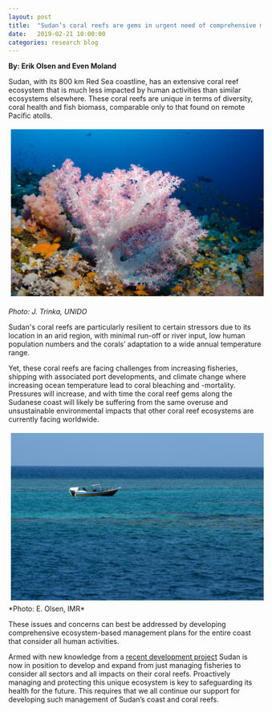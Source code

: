 ```yaml
---
layout: post
title:  "Sudan’s coral reefs are gems in urgent need of comprehensive management and protection"
date:   2019-02-21 10:00:00
categories: research blog
---
```



**By: Erik Olsen and Even Moland**

Sudan, with its 800 km Red Sea coastline, has an extensive coral reef ecosystem that is much less impacted by human activities than similar ecosystems elsewhere. These coral reefs are unique in terms of diversity, coral health and fish biomass, comparable only to that found on remote Pacific atolls.

<img src="/assets/soft-coral.jpg" style="float: center;  width: 600px;  padding:5px 5px 5px 5px;"/>

*Photo: J. Trinka, UNIDO*

Sudan's coral reefs are particularly resilient to certain stressors due to its location in an arid region, with minimal run-off or river input, low human population numbers and the corals’ adaptation to a wide annual temperature range.

Yet, these coral reefs are facing challenges from increasing fisheries, shipping with associated port developments, and climate change where increasing ocean temperature lead to coral bleaching and -mortality. Pressures will increase, and with time the coral reef gems along the Sudanese coast will likely be suffering from the same overuse and unsustainable environmental impacts that other coral reef ecosystems are currently facing worldwide. 

<img src="/assets/fishingboat-on-reef.jpg" style="float: center;  width: 600px;  padding:5px 5px 5px 5px;"/>
*Photo: E. Olsen, IMR*

These issues and concerns can best be addressed by developing comprehensive ecosystem-based management plans for the entire coast that consider all human activities.

Armed with new knowledge from a [recent development project](https://www.youtube.com/watch?v=8n2-Jdo-myA) Sudan is now in position to develop and expand from just managing fisheries to consider all sectors and all impacts on their coral reefs. Proactively managing and protecting this unique ecosystem is key to safeguarding its health for the future. This requires that we all continue our support for developing such management of Sudan’s coast and coral reefs.


 




